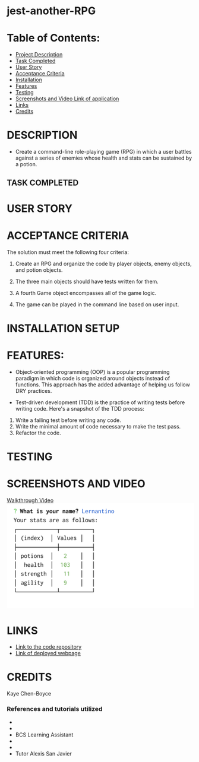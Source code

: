 # jest-another-RPG

# Table of Contents:
* [Project Description](#description)
* [Task Completed](#task-completed)
* [User Story](#user-story)
* [Acceptance Criteria](#acceptance-criteria)
* [Installation](#installation-setup)
* [Features](#features)
* [Testing](#testing)
* [Screenshots and Video Link of application](#screenshots-and-video)
* [Links](#links)
* [Credits](#credits)

# DESCRIPTION
* Create a command-line role-playing game (RPG) in which a user battles against a series of enemies whose health and stats can be sustained by a potion.

## TASK COMPLETED

# USER STORY


# ACCEPTANCE CRITERIA
The solution must meet the following four criteria:

1. Create an RPG and organize the code by player objects, enemy objects, and potion objects.

2. The three main objects should have tests written for them.

3. A fourth Game object encompasses all of the game logic.

4. The game can be played in the command line based on user input.

# INSTALLATION SETUP

# FEATURES:
* Object-oriented programming (OOP) is a popular programming paradigm in which code is organized around objects instead of functions. This approach has the added advantage of helping us follow DRY practices.

* Test-driven development (TDD) is the practice of writing tests before writing code. Here's a snapshot of the TDD process:
1. Write a failing test before writing any code.
2. Write the minimal amount of code necessary to make the test pass.
3. Refactor the code.

# TESTING


# SCREENSHOTS AND VIDEO
[Walkthrough Video]()
![Screenshot](./images/100-game-functionality.gif)
# LINKS
* [Link to the code repository](https://github.com/kitchen-boy/jest-another-RPG)
* [Link of deployed webpage]()

# CREDITS
Kaye Chen-Boyce

### References and tutorials utilized
* []()
* []()
* BCS Learning Assistant
* []()
* [](https:/)
* Tutor Alexis San Javier

